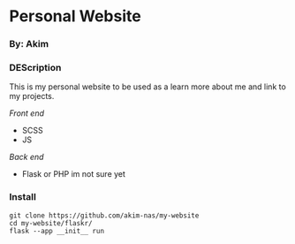 # Personal Website

### By: Akim

### **DEScription**
This is my personal website to be used as a learn more about me and link to my
projects.

*Front end*
- SCSS
- JS

*Back end*
- Flask or PHP im not sure yet

### **Install**
```fish
git clone https://github.com/akim-nas/my-website
cd my-website/flaskr/
flask --app __init__ run
```
